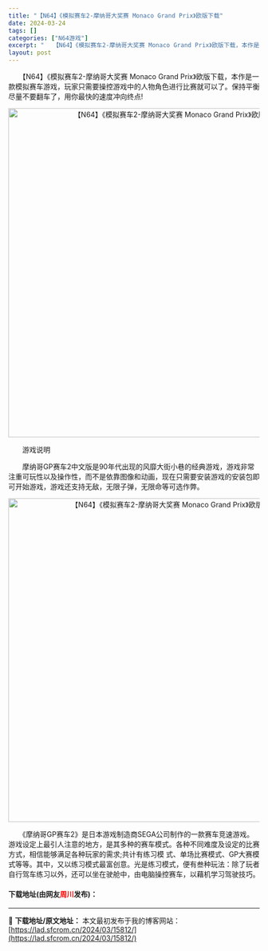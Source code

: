 ```yaml
---
title: "【N64】《模拟赛车2-摩纳哥大奖赛 Monaco Grand Prix》欧版下载"
date: 2024-03-24
tags: []
categories: ["N64游戏"]
excerpt: "　　【N64】《模拟赛车2-摩纳哥大奖赛 Monaco Grand Prix》欧版下载，本作是一款模拟赛车游戏，玩家只需要操控游戏中的人物角色进行比赛就可以了。保持平衡尽量不要翻车了，用你最快的速度冲向终点! 　　游戏说明 　　摩纳哥GP赛车2中文版是90年代出现的风靡大街小巷的经典游戏，游戏非常注&hellip;"
layout: post
---
```


 <p>　　【N64】《模拟赛车2-摩纳哥大奖赛 Monaco Grand Prix》欧版下载，本作是一款模拟赛车游戏，玩家只需要操控游戏中的人物角色进行比赛就可以了。保持平衡尽量不要翻车了，用你最快的速度冲向终点!</p> <p align="center"><img align="" border="0" src="https://lad.sfcrom.cn/wp-content/uploads/2024/03/20240324_66003f57a7218.png" width="659" alt="【N64】《模拟赛车2-摩纳哥大奖赛 Monaco Grand Prix》欧版下载" /></p> <p>　　游戏说明</p> <p>　　摩纳哥GP赛车2中文版是90年代出现的风靡大街小巷的经典游戏，游戏非常注重可玩性以及操作性，而不是依靠图像和动画，现在只需要安装游戏的安装包即可开始游戏，游戏还支持无敌，无限子弹，无限命等可选作弊。</p> <p align="center"><img align="" border="0" src="https://lad.sfcrom.cn/wp-content/uploads/2024/03/20240324_66003f5897ed1.png" width="648" alt="【N64】《模拟赛车2-摩纳哥大奖赛 Monaco Grand Prix》欧版下载" /></p> <p>　　《摩纳哥GP赛车2》是日本游戏制造商SEGA公司制作的一款赛车竞速游戏。游戏设定上最引人注意的地方，是其多种的赛车模式。各种不同难度及设定的比赛方式，相信能够满足各种玩家的需求;共计有练习模 式、单场比赛模式、GP大赛模式等等。其中，又以练习模式最富创意。光是练习模式，便有叁种玩法：除了玩者自行驾车练习以外，还可以坐在驶舱中，由电脑操控赛车，以藉机学习驾驶技巧。</p> <p><h4>下载地址(由网友<font color="red">周川</font>发布)：</h4></p> 

---
📖 **下载地址/原文地址：** 本文最初发布于我的博客网站：[https://lad.sfcrom.cn/2024/03/15812/](https://lad.sfcrom.cn/2024/03/15812/)
